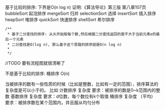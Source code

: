基于比较的排序:
下界是O(n log n)
证明:《算法导论》第三版 第八章107页
bubbleSort      起泡排序
mergeSort       归并
selectionSort   选择
insertSort      插入排序
heapSort        堆排序
quickSort       快速排序
shellSort       希尔排序
```
/**
 * 基于二分查找的排序: 从头开始取每个数,然后根据二分查找返回的是不大于当前元素e的最后一个元素
 * 二分查找是O(log n), 那么基于这个思路的排序就是O(n log n)
 *
 */
```

//TODO 要有流程图就很清晰了

不是基于比较的排序:
桶排序 O(n)

当被排序的数有一些性质的时候（比如是整数，比如有一定的范围），排序算法的复杂度是可以小于的。
比如
计数排序 复杂度 要求：被排序的数是0~k范围内的整数
基数排序 复杂度 要求：d位数，每个数位有k个取值
桶排序 复杂度 （平均） 要求：被排序数在某个范围内，并且服从均匀分布